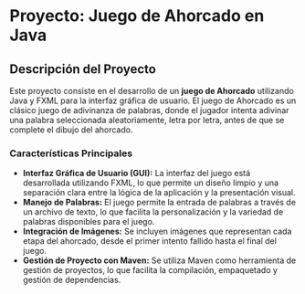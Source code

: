 # Proyecto: Juego de Ahorcado en Java

## Descripción del Proyecto

Este proyecto consiste en el desarrollo de un **juego de Ahorcado** utilizando Java y FXML para la interfaz gráfica de usuario. El juego de Ahorcado es un clásico juego de adivinanza de palabras, donde el jugador intenta adivinar una palabra seleccionada aleatoriamente, letra por letra, antes de que se complete el dibujo del ahorcado.

### Características Principales

- **Interfaz Gráfica de Usuario (GUI):** La interfaz del juego está desarrollada utilizando FXML, lo que permite un diseño limpio y una separación clara entre la lógica de la aplicación y la presentación visual.
- **Manejo de Palabras:** El juego permite la entrada de palabras a través de un archivo de texto, lo que facilita la personalización y la variedad de palabras disponibles para el juego.
- **Integración de Imágenes:** Se incluyen imágenes que representan cada etapa del ahorcado, desde el primer intento fallido hasta el final del juego.
- **Gestión de Proyecto con Maven:** Se utiliza Maven como herramienta de gestión de proyectos, lo que facilita la compilación, empaquetado y gestión de dependencias.

